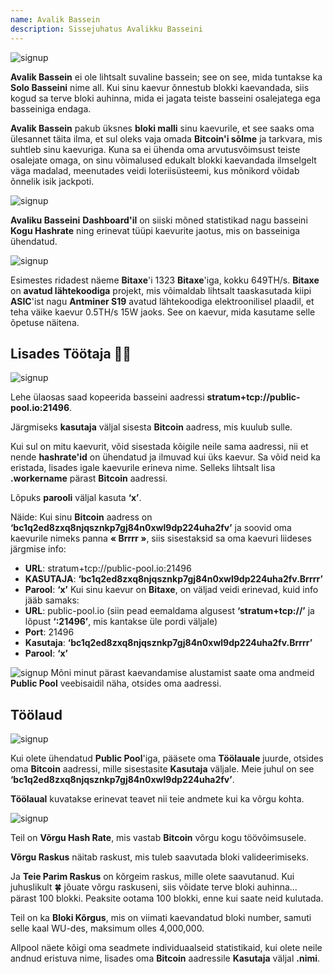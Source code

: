 ```yaml
---
name: Avalik Bassein
description: Sissejuhatus Avalikku Basseini
---
```


![signup](assets/cover.webp)

**Avalik Bassein** ei ole lihtsalt suvaline bassein; see on see, mida tuntakse ka **Solo Basseini** nime all. Kui sinu kaevur õnnestub blokki kaevandada, siis kogud sa terve bloki auhinna, mida ei jagata teiste basseini osalejatega ega basseiniga endaga.

**Avalik Bassein** pakub üksnes **bloki malli** sinu kaevurile, et see saaks oma ülesannet täita ilma, et sul oleks vaja omada **Bitcoin'i sõlme** ja tarkvara, mis suhtleb sinu kaevuriga. Kuna sa ei ühenda oma arvutusvõimsust teiste osalejate omaga, on sinu võimalused edukalt blokki kaevandada ilmselgelt väga madalad, meenutades veidi loteriisüsteemi, kus mõnikord võidab õnnelik isik jackpoti.

![signup](assets/1.webp)

**Avaliku Basseini** **Dashboard'il** on siiski mõned statistikad nagu basseini **Kogu Hashrate** ning erinevat tüüpi kaevurite jaotus, mis on basseiniga ühendatud.

![signup](assets/2.webp)

Esimestes ridadest näeme **Bitaxe**'i 1323 **Bitaxe**'iga, kokku 649TH/s. **Bitaxe** on **avatud lähtekoodiga** projekt, mis võimaldab lihtsalt taaskasutada kiipi **ASIC**'ist nagu **Antminer S19** avatud lähtekoodiga elektroonilisel plaadil, et teha väike kaevur 0.5TH/s 15W jaoks. See on kaevur, mida kasutame selle õpetuse näitena.

## Lisades **Töötaja** 👷‍♂️

![signup](assets/cover.webp)

Lehe ülaosas saad kopeerida basseini aadressi **stratum+tcp://public-pool.io:21496**.

Järgmiseks **kasutaja** väljal sisesta **Bitcoin** aadress, mis kuulub sulle.

Kui sul on mitu kaevurit, võid sisestada kõigile neile sama aadressi, nii et nende **hashrate'id** on ühendatud ja ilmuvad kui üks kaevur. Sa võid neid ka eristada, lisades igale kaevurile erineva nime. Selleks lihtsalt lisa **.workername** pärast **Bitcoin** aadressi.

Lõpuks **parooli** väljal kasuta **‘x’**.

Näide: Kui sinu **Bitcoin** aadress on **‘bc1q2ed8zxq8njqsznkp7gj84n0xwl9dp224uha2fv’** ja soovid oma kaevurile nimeks panna **« Brrrr »**, siis sisestaksid sa oma kaevuri liideses järgmise info:

- **URL**: stratum+tcp://public-pool.io:21496
- **KASUTAJA**: **‘bc1q2ed8zxq8njqsznkp7gj84n0xwl9dp224uha2fv.Brrrr’**
- **Parool**: **‘x’**
Kui sinu kaevur on **Bitaxe**, on väljad veidi erinevad, kuid info jääb samaks:
- **URL**: public-pool.io (siin pead eemaldama algusest **‘stratum+tcp://’** ja lõpust **‘:21496’**, mis kantakse üle pordi väljale)
- **Port**: 21496
- **Kasutaja**: **‘bc1q2ed8zxq8njqsznkp7gj84n0xwl9dp224uha2fv.Brrrr’**
- **Parool**: **‘x’**

![signup](assets/3.webp)
Mõni minut pärast kaevandamise alustamist saate oma andmeid **Public Pool** veebisaidil näha, otsides oma aadressi.

## Töölaud

![signup](assets/4.webp)

Kui olete ühendatud **Public Pool**'iga, pääsete oma **Töölauale** juurde, otsides oma **Bitcoin** aadressi, mille sisestasite **Kasutaja** väljale. Meie juhul on see **‘bc1q2ed8zxq8njqsznkp7gj84n0xwl9dp224uha2fv’**.

**Töölaual** kuvatakse erinevat teavet nii teie andmete kui ka võrgu kohta.

![signup](assets/5.webp)

Teil on **Võrgu Hash Rate**, mis vastab **Bitcoin** võrgu kogu töövõimsusele.

**Võrgu Raskus** näitab raskust, mis tuleb saavutada bloki valideerimiseks.

Ja **Teie Parim Raskus** on kõrgeim raskus, mille olete saavutanud. Kui juhuslikult 🍀 jõuate võrgu raskuseni, siis võidate terve bloki auhinna... pärast 100 blokki. Peaksite ootama 100 blokki, enne kui saate neid kulutada.

Teil on ka **Bloki Kõrgus**, mis on viimati kaevandatud bloki number, samuti selle kaal WU-des, maksimum olles 4,000,000.

Allpool näete kõigi oma seadmete individuaalseid statistikaid, kui olete neile andnud eristuva nime, lisades oma **Bitcoin** aadressile **Kasutaja** väljal **.nimi**.